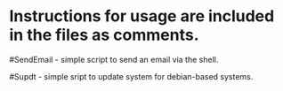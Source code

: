 # Instructions for usage are included in the files as comments.

#SendEmail - simple script to send an email via the shell.

#Supdt - simple sript to update system for debian-based systems.
